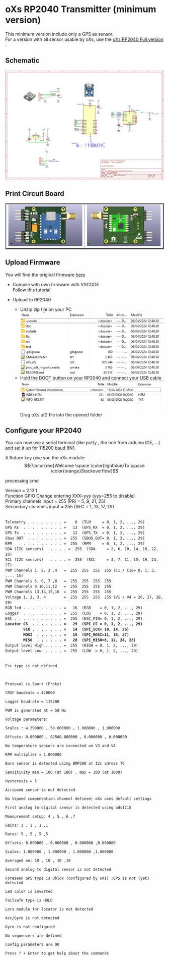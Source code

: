 # oXs RP2040 Transmitter (minimum version)  

This minimum version include only a GPS as sensor.  
For a version with all sensor usable by oXs, use the [oXs RP2040 Full version](https://github.com/pierrotm777/oXs_Locator/tree/main/oXs_RP2040_Emitter/Emitter_And_Full_Telemetry)  .  

## Schematic
![Schematic](https://github.com/pierrotm777/oXs_Locator/blob/main/oXs_RP2040_Emitter/Emitter_Minimum/oXs_RP2040_Locator_transmitter.png)    

## Print Circuit Board
  <table border="2">
  <tr>
  <td><img src="https://github.com/pierrotm777/oXs_Locator/blob/main/oXs_RP2040_Emitter/Emitter_Minimum/oXs_RP2040_Locator_transmitter_Top.jpg" border="0"/></td>
  <td><img src="https://github.com/pierrotm777/oXs_Locator/blob/main/oXs_RP2040_Emitter/Emitter_Minimum/oXs_RP2040_Locator_transmitter_Bot.jpg" border="0"/></td>
  </tr>
  </table>

## Upload Firmware
You will find the original firmware [here](https://github.com/mstrens/oXs_on_RP2040/tree/test)    
  * Compile with own firmware with VSCODE  
    Follow this [tutorial](https://github.com/mstrens/oXs_on_RP2040#----------software--------------------)    
	
  * Upload to RP2040  
    * Unzip zip file on your PC  
	![src](https://github.com/pierrotm777/oXs_Locator/blob/main/oXs_RP2040_Emitter/Emitter_Minimum/oXs_RP2040.png)    
	* Hold the BOOT button on your RP2040 and connect your USB cable  
	![src](https://github.com/pierrotm777/oXs_Locator/blob/main/oXs_RP2040_Emitter/Emitter_Minimum/RP2040_Upload.png)    
	Drag oXs.uf2 file into the opened folder  
	
## Configure your RP2040
You can now use a serial terminal (like putty , the one from arduino IDE, ...)   and set it up for 115200 baud 8N1.  

A Return key give you the oXs module:
$${\color{red}Welcome \space \color{lightblue}To \space \color{orange}Stackoverflow}$$


processing cmd

Version = 2.13.1  
    Function                GPIO  Change entering XXX=yyy (yyy=255 to disable)  
Primary channels input    =  255  (PRI     = 5, 9, 21, 25)  
Secondary channels input  =  255  (SEC     = 1, 13, 17, 29)
</code> 
</p>
<p>
<code>
Telemetry . . . . . . . . =    8  (TLM     = 0, 1, 2, ..., 29)   
GPS Rx  . . . . . . . . . =   13  (GPS_RX  = 0, 1, 2, ..., 29)  
GPS Tx  . . . . . . . . . =   12  (GPS_TX  = 0, 1, 2, ..., 29)
Sbus OUT  . . . . . . . . =  255  (SBUS_OUT= 0, 1, 2, ..., 29)  
RPM   . . . . . . . . . . =  255  (RPM     = 0, 1, 2, ..., 29)  
SDA (I2C sensors)   . . . . =  255  (SDA     = 2, 6, 10, 14, 18, 22, 26)  
SCL (I2C sensors)   . . . . =  255  (SCL     = 3, 7, 11, 15, 19, 23, 27)  
PWM Channels 1, 2, 3 ,4   =  255  255  255  255 (C1 / C16= 0, 1, 2, ..., 15)  
PWM Channels 5, 6, 7 ,8   =  255  255  255  255
PWM Channels 9,10,11,12   =  255  255  255  255
PWM Channels 13,14,15,16  =  255  255  255  255
Voltage 1, 2, 3, 4        =  255  255  255  255 (V1 / V4 = 26, 27, 28, 29)  
RGB led . . . . . . . . . =   16  (RGB    = 0, 1, 2, ..., 29)  
Logger  . . . . . . . . . =  255  (LOG    = 0, 1, 2, ..., 29)  
ESC . . . . . . . . . . . =  255  (ESC_PIN= 0, 1, 2, ..., 29)  
<b>Locator CS  . . . . . . . =   29  (SPI_CS = 0, 1, 2, ..., 29)  
        SCK . . . . . . . =   14  (SPI_SCK= 10, 14, 26)  
        MOSI  . . . . . . =   15  (SPI_MOSI=11, 15, 27)  
        MISO  . . . . . . =   28  (SPI_MISO=8, 12, 24, 28)</b>  
Output level High . . . . =  255  (HIGH = 0, 1, 2, ..., 29)  
Output level Low  . . . . =  255  (LOW  = 0, 1, 2, ..., 29)  

Esc type is not defined

Protocol is Sport (Frsky)  
CRSF baudrate   = 420000  
Logger baudrate = 115200  
PWM is generated at = 50 Hz  
Voltage parameters:  
    Scales : 4.290000 , 50.000000 , 1.000000 , 1.000000  
    Offsets: 0.000000 , 82500.000000 , 0.000000 , 0.000000  
    No temperature sensors are connected on V3 and V4  
RPM multiplier = 1.000000  
Baro sensor is detected using BMP280 at I2c adress 76  
    Sensitivity min = 100 (at 100)     , max = 300 (at 1000)  
    Hysteresis = 5  
Airspeed sensor is not detected  
    No Vspeed compensation channel defined; oXs uses default settings  
First analog to digital sensor is detected using ads1115  
    Measurement setup: 4 , 5 , 6 ,7  
    Gains: 1 , 1 , 1 ,1  
    Rates: 5 , 5 , 5 ,5  
    Offsets: 0.000000 , 0.000000 , 0.000000 ,0.000000  
    Scales: 1.000000 , 1.000000 , 1.000000 ,1.000000  
    Averaged on: 10 , 10 , 10 ,10  
Second analog to digital sensor is not detected  
Foreseen GPS type is Ublox (configured by oXs)   :GPS is not (yet)   detected  
Led color is inverted  
Failsafe type is HOLD  
Lora module for locator is not detected  
Acc/Gyro is not detected  
Gyro is not configured  
No sequencers are defined  
Config parameters are OK  
Press ? + Enter to get help about the commands  

</code> 
</p>


